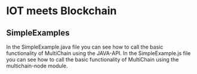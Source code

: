 # IOT meets Blockchain
## SimpleExamples

In the SimpleExample.java file you can see how to call the basic functionality of MultiChain using the JAVA-API.
In the SimpleExample.js file you can see how to call the basic functionality of MultiChain using the multichain-node module.